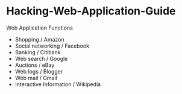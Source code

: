 # Hacking-Web-Application-Guide
Web Application Functions
- Shopping / Amazon
- Social networking / Facebook
- Banking / Citibank
- Web search / Google
- Auctions / eBay
- Web logs / Blogger
- Web mail / Gmail
- Interactive Information / Wikipedia

